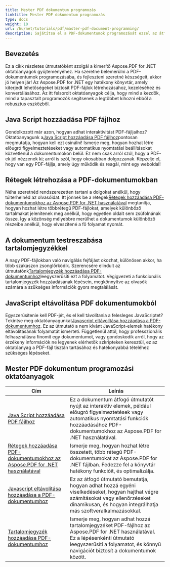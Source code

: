 ```yaml
---
title: Mester PDF dokumentum programozás
linktitle: Mester PDF dokumentum programozás
type: docs
weight: 10
url: /hu/net/tutorials/pdf/master-pdf-document-programming/
description: Sajátítsa el a PDF-dokumentumok programozását ezzel az átfogó Aspose.PDF for .NET oktatóanyag-listával, hogy javítsa PDF-kezelési készségeit.
---
```

## Bevezetés

Ez a cikk részletes útmutatóként szolgál a kimerítő Aspose.PDF for .NET oktatóanyagok gyűjteményéhez. Ha szeretne belemerülni a PDF-dokumentumok programozásába, és fejleszteni szeretné készségeit, akkor jó helyen jár! Az Aspose.PDF for .NET egy hatékony könyvtár, amely kiterjedt lehetőségeket biztosít PDF-fájlok létrehozásához, kezeléséhez és konvertálásához. Az itt felsorolt oktatóanyagok célja, hogy mind a kezdők, mind a tapasztalt programozók segítsenek a legtöbbet kihozni ebből a robusztus eszközből.

## Java Script hozzáadása PDF fájlhoz
 Gondolkozott már azon, hogyan adhat interaktivitást PDF-fájljaihoz? Oktatóanyagunk a[Java Script hozzáadása PDF fájlhoz](./adding-java-script-to-pdf/)pontosan megmutatja, hogyan kell ezt csinálni! Ismerje meg, hogyan hozhat létre előugró figyelmeztetéseket vagy automatikus nyomtatási beállításokat közvetlenül a dokumentumokon belül. Ez nem csak arról szól, hogy a PDF-ek jól nézzenek ki; arról is szól, hogy okosabban dolgozzanak. Képzelje el, hogy van egy PDF-fájlja, amely úgy működik és reagál, mint egy weboldal!

## Rétegek létrehozása a PDF-dokumentumokban
 Néha szeretnéd rendszerezetten tartani a dolgokat anélkül, hogy túlterhelnéd az olvasóidat. Itt jönnek be a rétegek[Rétegek hozzáadása PDF-dokumentumokhoz az Aspose.PDF for .NET használatával](./adding-layers-to-pdf/) megtanítja, hogyan hozhat létre többrétegű PDF-fájlokat, amelyek különböző tartalmakat jelenítenek meg anélkül, hogy egyetlen oldalt sem zsúfolnának össze. Így a közönség mélyebbre merülhet a dokumentumok különböző részeibe anélkül, hogy elveszítené a fő folyamat nyomát.

## A dokumentum testreszabása tartalomjegyzékkel
 A nagy PDF-fájlokban való navigálás fejfájást okozhat, különösen akkor, ha több szakaszon zsonglőrködik. Szerencsére elindult az útmutatónk[Tartalomjegyzék hozzáadása PDF-dokumentumhoz](./adding-toc-to-pdf/)leegyszerűsíti ezt a folyamatot. Végigvezeti a funkcionális tartalomjegyzék hozzáadásának lépésein, megkönnyítve az olvasók számára a szükséges információk gyors megtalálását.

## JavaScript eltávolítása PDF dokumentumokból
 Egyszerűsítenie kell PDF-jét, és el kell távolítania a felesleges JavaScriptet? Tekintse meg oktatóanyagunkat[Javascript eltávolítása hozzáadása a PDF-dokumentumhoz](./adding-remove-java-script-to-doc/). Ez az útmutató a nem kívánt JavaScript-elemek hatékony eltávolításának folyamatát ismerteti. Függetlenül attól, hogy professzionális felhasználásra finomít egy dokumentumot, vagy gondoskodik arról, hogy az érzékeny információk ne legyenek elérhetők szkripteken keresztül, ez az oktatóanyag a PDF-fájl tisztán tartásához és hatékonyabbá tételéhez szükséges lépéseket.

## Mester PDF dokumentum programozási oktatóanyagok
| Cím | Leírás |
| --- | --- | 
| [Java Script hozzáadása PDF fájlhoz](./adding-java-script-to-pdf/) | Ez a dokumentum átfogó útmutatót nyújt az interaktív elemek, például előugró figyelmeztetések vagy automatikus nyomtatási funkciók hozzáadásához PDF-dokumentumokhoz az Aspose.PDF for .NET használatával. |  
| [Rétegek hozzáadása PDF-dokumentumokhoz az Aspose.PDF for .NET használatával](./adding-layers-to-pdf/) | Ismerje meg, hogyan hozhat létre összetett, több rétegű PDF-dokumentumokat az Aspose.PDF for .NET fájlban. Fedezze fel a könyvtár hatékony funkcióit, és optimalizálja. |  
| [Javascript eltávolítása hozzáadása a PDF-dokumentumhoz](./adding-remove-java-script-to-doc/) | Ez az átfogó útmutató bemutatja, hogyan adhat hozzá egyéni viselkedéseket, hogyan hajthat végre számításokat vagy ellenőrzéseket dinamikusan, és hogyan integrálhatja más szoftveralkalmazásokkal. |  
| [Tartalomjegyzék hozzáadása PDF-dokumentumhoz](./adding-toc-to-pdf/) | Ismerje meg, hogyan adhat hozzá tartalomjegyzéket PDF-fájlhoz az Aspose.PDF for .NET használatával. Ez a lépésenkénti útmutató leegyszerűsíti a folyamatot, és könnyű navigációt biztosít a dokumentumok között. |  